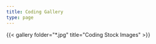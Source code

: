 ```yaml
---
title: Coding Gallery
type: page
---
```


{{< gallery folder="*.jpg" title="Coding Stock Images" >}}